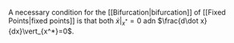 A necessary condition for the [[Bifurcation|bifurcation]] of [[Fixed Points|fixed points]] is that both $\dot x|_{x^*}=0$ adn $\frac{d\dot x}{dx}\vert_{x^*}=0$.

